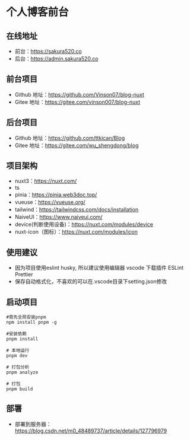 # 个人博客前台

## 在线地址
- 前台：https://sakura520.co
- 后台：https://admin.sakura520.co

## 前台项目
- Github 地址：https://github.com/Vinson07/blog-nuxt
- Gitee 地址：https://gitee.com/vinson007/blog-nuxt

## 后台项目
- Github 地址：https://github.com/ttkican/Blog
- Gitee 地址：https://gitee.com/wu_shengdong/blog

## 项目架构
- nuxt3：https://nuxt.com/
- ts 
- pinia：https://pinia.web3doc.top/
- vueuse：https://vueuse.org/
- tailwind：https://tailwindcss.com/docs/installation
- NaiveUI：https://www.naiveui.com/
- device(判断使用设备)：https://nuxt.com/modules/device
- nuxt-icon（图标）：https://nuxt.com/modules/icon

## 使用建议
- 因为项目使用eslint husky, 所以建议使用编辑器 vscode 下载插件 ESLint Prettier
- 保存自动格式化，不喜欢的可以在.vscode目录下setting.json修改


## 启动项目
```shell
#首先全局安装pnpm
npm install pnpm -g

#安装依赖
pnpm install

# 本地运行
pnpm dev

# 打包分析
pnpm analyze

# 打包
pnpm build

```

## 部署
- 部署到服务器：https://blog.csdn.net/m0_48489737/article/details/127796979